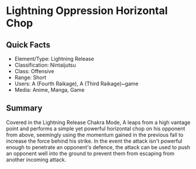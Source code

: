 # Lightning Oppression Horizontal Chop

## Quick Facts
- Element/Type: Lightning Release
- Classification: Nintaijutsu
- Class: Offensive
- Range: Short
- Users: A (Fourth Raikage), A (Third Raikage)~game
- Media: Anime, Manga, Game

## Summary
Covered in the Lightning Release Chakra Mode, A leaps from a high vantage point and performs a simple yet powerful horizontal chop on his opponent from above, seemingly using the momentum gained in the previous fall to increase the force behind his strike. In the event the attack isn't powerful enough to penetrate an opponent's defence, the attack can be used to push an opponent well into the ground to prevent them from escaping from another incoming attack.
